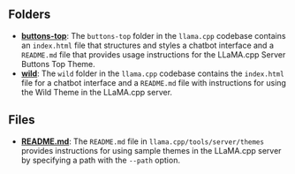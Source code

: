 ## Folders
- **[buttons-top](themes/buttons-top.driver.md)**: The `buttons-top` folder in the `llama.cpp` codebase contains an `index.html` file that structures and styles a chatbot interface and a `README.md` file that provides usage instructions for the LLaMA.cpp Server Buttons Top Theme.
- **[wild](themes/wild.driver.md)**: The `wild` folder in the `llama.cpp` codebase contains the `index.html` file for a chatbot interface and a `README.md` file with instructions for using the Wild Theme in the LLaMA.cpp server.

## Files
- **[README.md](themes/README.md.driver.md)**: The `README.md` file in `llama.cpp/tools/server/themes` provides instructions for using sample themes in the LLaMA.cpp server by specifying a path with the `--path` option.
